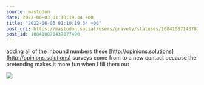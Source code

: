 ```yaml
---
source: mastodon
date: 2022-06-03 01:10:19.34 +00
title: "2022-06-03 01:10:19.34 +00"
post_uri: https://mastodon.social/users/gravely/statuses/108410871437077490
post_id: 108410871437077490
---
```

adding all of the inbound numbers these [http://opinions.solutions](http://opinions.solutions) surveys come from to a new contact because the pretending makes it more fun when I fill them out


![](/images/108410871396662579.jpg)


